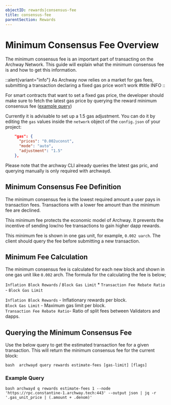 ```yaml
---
objectID: rewards|consensus-fee
title: consensus-fee
parentSection: Rewards
---
```



# Minimum Consensus Fee Overview

The minimum consensus fee is an important part of transacting on the Archway Network. This guide will explain what the minimum consensus fee is and how to get this information.


::alert{variant="info"}
As Archway now relies on a market for gas fees, submitting a transaction declaring a fixed gas price won’t work
#title
INFO
::


For smart contracts that want to set a fixed gas price, the developer should make sure to fetch the latest gas price by querying the reward minimum consensus fee ([example query](#example-query))


Currently it is advisable to set up a 1.5 gas adjustment. You can do it by editing the `gas` values inside the `network` object of the `config.json` of your project:

```json
    "gas": {
      "prices": "0.002uconst",
      "mode": "auto",
      "adjustment": "1.5"
    },
```

Please note that the archway CLI already queries the latest gas pric, and querying manually is only required with archwayd.

## Minimum Consensus Fee Definition

The minimum consensus fee is the lowest required amount a user pays in transaction fees. Transactions with a lower fee amount than the minimum fee are declined.

This minimum fee protects the economic model of Archway. It prevents the incentive of sending low/no fee transactions to gain higher dapp rewards.

This minimum fee is shown in one gas unit, for example, `0.002 uarch`. The client should query the fee before submitting a new transaction.

## Minimum Fee Calculation

The minimum consensus fee is calculated for each new block and shown in one gas unit like `0.002` arch. The formula for the calculating the fee is below;

`Inflation Block Rewards` / `Block Gas Limit` \* `Transaction Fee Rebate Ratio` - `Block Gas Limit`

`Inflation Block Rewards` - Inflationary rewards per block. <br />
`Block Gas Limit` - Maximum gas limit per block. <br />
`Transaction Fee Rebate Ratio`- Ratio of split fees between Validators and dapps.

## Querying the Minimum Consensus Fee

Use the below query to get the estimated transaction fee for a given transaction. This will return the minimum consensus fee for the current block:

`bash 
 archwayd query rewards estimate-fees [gas-limit] [flags]
`

### Example Query

`bash
archwayd q rewards estimate-fees 1 --node 'https://rpc.constantine-1.archway.tech:443' --output json | jq -r '.gas_unit_price | (.amount + .denom)'
`

